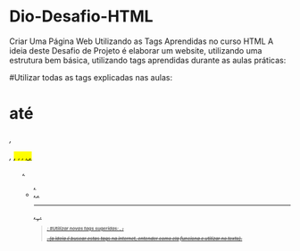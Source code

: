 # Dio-Desafio-HTML
 Criar Uma Página Web Utilizando as Tags Aprendidas no curso HTML
A ideia deste Desafio de Projeto é elaborar um website, utilizando uma estrutura bem básica, utilizando tags aprendidas durante as aulas práticas:
 
#Utilizar todas as tags explicadas nas aulas: <h1> até <h6>, <p>, <mark>, <small>, <i>, <u>, <strong>, <ol>, <ul>, <li>, <a>, <hr>, <sub>, <sup>, <blockquote>;
#Utilizar novas tags sugeridas: <font>, <del>, <p>, <abbr> (a ideia é buscar estas tags na internet, entender como ela funciona e utilizar no texto).
